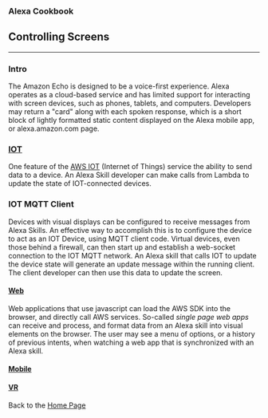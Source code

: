 ### Alexa Cookbook
## Controlling Screens <a id="title"></a>
<hr />

### Intro
The Amazon Echo is designed to be a voice-first experience.  Alexa operates as a cloud-based service and has limited support for interacting with screen devices, such as phones, tablets, and computers.
Developers may return a "card" along with each spoken response, which is a short block of lightly formatted static content displayed on the Alexa mobile app, or alexa.amazon.com page.

### [IOT](IOT#title)
One feature of the [AWS IOT](https://aws.amazon.com/iot/) (Internet of Things) service the ability to send data to a device.  An Alexa Skill developer can make calls from Lambda to update the state of IOT-connected devices.

### IOT MQTT Client
Devices with visual displays can be configured to receive messages from Alexa Skills.  An effective way to accomplish this is to configure the device to act as an IOT Device, using MQTT client code.  Virtual devices, even those behind a firewall, can then start up and establish a web-socket connection to the IOT MQTT network.  An Alexa skill that calls IOT to update the device state will generate an update message within the running client.  The client developer can then use this data to update the screen.

#### [Web](Web#title)
Web applications that use javascript can load the AWS SDK into the browser, and directly call AWS services.
So-called *single page web apps* can receive and process, and format data from an Alexa skill into visual elements on the browser.
The user may see a menu of options, or a history of previous intents, when watching a web app that is synchronized with an Alexa skill.

#### [Mobile](Mobile#title)


#### [VR](VR#title)




Back to the [Home Page](../README.md#title)

